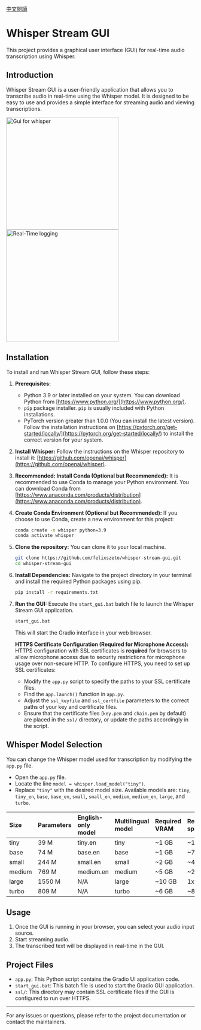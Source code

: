 [中文閱讀](https://github.com/felixszeto/whisper-stream-gui/blob/main/readme_zh.md)

# Whisper Stream GUI

This project provides a graphical user interface (GUI) for real-time audio transcription using Whisper.

## Introduction

Whisper Stream GUI is a user-friendly application that allows you to transcribe audio in real-time using the Whisper model. It is designed to be easy to use and provides a simple interface for streaming audio and viewing transcriptions.

<img src="https://github.com/user-attachments/assets/d827aec8-1b9e-489d-942a-3194b5a41457" width="300" alt="Gui for whisper">
<img src="https://github.com/user-attachments/assets/256d65cc-867d-4f27-baa3-fef6196ae04a" width="300" alt="Real-Time logging">

## Installation

To install and run Whisper Stream GUI, follow these steps:

1.  **Prerequisites:**
    -   Python 3.9 or later installed on your system. You can download Python from [https://www.python.org/](https://www.python.org/).
    -   `pip` package installer. `pip` is usually included with Python installations.
    -   PyTorch version greater than 1.0.0 (You can install the latest version). Follow the installation instructions on [https://pytorch.org/get-started/locally/](https://pytorch.org/get-started/locally/) to install the correct version for your system.

2.  **Install Whisper:**
    Follow the instructions on the Whisper repository to install it: [https://github.com/openai/whisper](https://github.com/openai/whisper).

3.  **Recommended: Install Conda (Optional but Recommended):**
    It is recommended to use Conda to manage your Python environment. You can download Conda from [https://www.anaconda.com/products/distribution](https://www.anaconda.com/products/distribution).

4.  **Create Conda Environment (Optional but Recommended):**
    If you choose to use Conda, create a new environment for this project:

    ```bash
    conda create -n whisper python=3.9
    conda activate whisper
    ```

5.  **Clone the repository:**
    You can clone it to your local machine.

    ```bash
    git clone https://github.com/felixszeto/whisper-stream-gui.git
    cd whisper-stream-gui
    ```

6.  **Install Dependencies:**
    Navigate to the project directory in your terminal and install the required Python packages using pip.

    ```bash
    pip install -r requirements.txt
    ```




7.  **Run the GUI:**
    Execute the `start_gui.bat` batch file to launch the Whisper Stream GUI application.

    ```bash
    start_gui.bat
    ```

    This will start the Gradio interface in your web browser.

    **HTTPS Certificate Configuration (Required for Microphone Access):**
    HTTPS configuration with SSL certificates is **required** for browsers to allow microphone access due to security restrictions for microphone usage over non-secure HTTP.
    To configure HTTPS, you need to set up SSL certificates:
    -   Modify the `app.py` script to specify the paths to your SSL certificate files.
    -   Find the `app.launch()` function in `app.py`.
    -   Adjust the `ssl_keyfile` and `ssl_certfile` parameters to the correct paths of your key and certificate files.
    -   Ensure that the certificate files (`key.pem` and `chain.pem` by default) are placed in the `ssl/` directory, or update the paths accordingly in the script.

## Whisper Model Selection
You can change the Whisper model used for transcription by modifying the `app.py` file.

-   Open the `app.py` file.
-   Locate the line `model = whisper.load_model("tiny")`.
-   Replace `"tiny"` with the desired model size. Available models are: `tiny`, `tiny_en`, `base`, `base_en`, `small`, `small_en`, `medium`, `medium_en`, `large`, and `turbo`.

| Size   | Parameters | English-only model | Multilingual model | Required VRAM | Relative speed |
| :----- | :--------- | :----------------- | :----------------- | :------------ | :------------- |
| tiny   | 39 M       | tiny.en            | tiny               | ~1 GB         | ~10x           |
| base   | 74 M       | base.en            | base               | ~1 GB         | ~7x            |
| small  | 244 M      | small.en           | small              | ~2 GB         | ~4x            |
| medium | 769 M      | medium.en          | medium             | ~5 GB         | ~2x            |
| large  | 1550 M     | N/A                | large              | ~10 GB        | 1x             |
| turbo  | 809 M      | N/A                | turbo              | ~6 GB         | ~8x            |


## Usage

1.  Once the GUI is running in your browser, you can select your audio input source.
2.  Start streaming audio.
3.  The transcribed text will be displayed in real-time in the GUI.

## Project Files

-   `app.py`: This Python script contains the Gradio UI application code.
-   `start_gui.bat`: This batch file is used to start the Gradio GUI application.
-   `ssl/`: This directory may contain SSL certificate files if the GUI is configured to run over HTTPS.

---

For any issues or questions, please refer to the project documentation or contact the maintainers.
